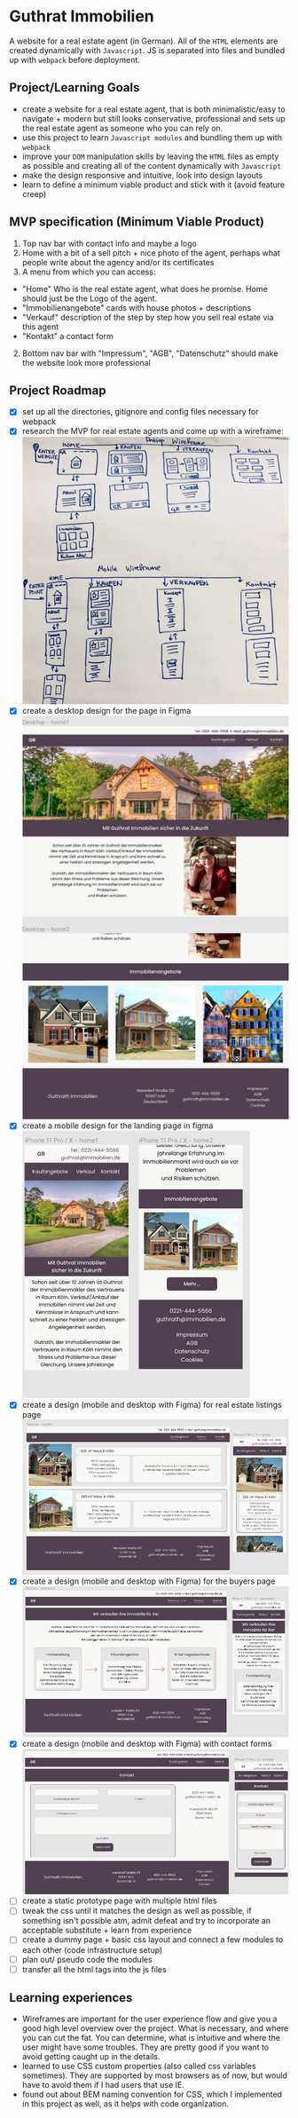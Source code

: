 # Guthrat Immobilien
A website for a real estate agent (in German). All of the `HTML` elements are created dynamically with `Javascript`. JS is separated into files and bundled up with `webpack` before deployment.

## Project/Learning Goals
- create a website for a real estate agent, that is both minimalistic/easy to navigate + modern but still looks conservative, professional and sets up the real estate agent as someone who you can rely on. 
- use this project to learn `Javascript modules` and bundling them up with `webpack`
- improve your `DOM` manipulation skills by leaving the `HTML` files as empty as possible and creating all of the content dynamically with `Javascript`
- make the design responsive and intuitive, look into design layouts
- learn to define a minimum viable product and stick with it (avoid feature creep)

## MVP specification (Minimum Viable Product)
1. Top nav bar with contact info and maybe a logo
1. Home with a bit of a sell pitch + nice photo of the agent, perhaps what people write about the agency and/or its certificates
1. A menu from which you can access:  
  - "Home" Who is the real estate agent, what does he promise. Home should just be the Logo of the agent.
  - "Immobilienangebote" cards with house photos + descriptions
  -  "Verkauf" description of the step by step how you sell real estate via this agent 
  -  "Kontakt" a contact form

2. Bottom nav bar with "Impressum", "AGB", "Datenschutz" should make the website look more professional

## Project Roadmap
- [x] set up all the directories, gitignore and config files necessary for webpack
- [x] research the MVP for real estate agents and come up with a wireframe: 
  ![Wireframe](images/wireframe.png)
- [x] create a desktop design for the page in Figma ![desktop layout made in figma](images/layoutDesktop.png)
- [x] create a mobile design for the landing page in figma![mobile layout made in figma](images/mobileLayoutFigma.png)
- [x] create a design (mobile and desktop with Figma) for real estate listings page ![listings layout made in figma](images/immobilienkauf_figma.png)
- [x] create a design (mobile and desktop with Figma) for the buyers page ![sale layout made in figma](images/verkaufen-layout-figma.png)
- [x] create a design (mobile and desktop with Figma) with contact forms ![contact page layout made in figma](images/kontakt_figma_layout.png)
- [ ] create a static prototype page with multiple html files
- [ ] tweak the css until it matches the design as well as possible, if something isn't possible atm, admit defeat and try to incorporate an acceptable substitute + learn from experience
- [ ] create a dummy page + basic css layout and connect a few modules to each other (code infrastructure setup)
- [ ] plan out/ pseudo code the modules
- [ ] transfer all the html tags into the js files

## Learning experiences
- Wireframes are important for the user experience flow and give you a good high level overview over the project. What is necessary, and where you can cut the fat. You can determine, what is intuitive and where the user might have some troubles. They are pretty good if you want to avoid getting caught up in the details.
- learned to use CSS custom properties (also called css variables sometimes). They are supported by most browsers as of now, but would have to avoid them if I had users that use IE.
- found out about BEM naming convention for CSS, which I implemented in this project as well, as it helps with code organization.